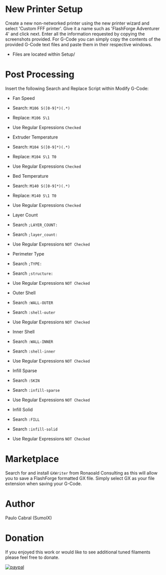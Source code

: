 # New Printer Setup
Create a new non-networked printer using the new printer wizard and select 'Custom FFF printer'.  Give it a name such as 'FlashForge Adventurer 4' and click next.  Enter all the information requested by copying the screenshots provided.  For G-Code you can simply copy the contents of the provided G-Code text files and paste them in their respective windows.

* Files are located within Setup/

# Post Processing
Insert the following Search and Replace Script within Modify G-Code:

* Fan Speed
 * Search:  `M106 S([0-9]*)(.*)`
 * Replace: `M106 S\1`
 * Use Regular Expressions `Checked`

* Extruder Temperature
 * Search:  `M104 S([0-9]*)(.*)`
 * Replace: `M104 S\1 T0`
 * Use Regular Expressions `Checked`
 
* Bed Temperature
 * Search:  `M140 S([0-9]*)(.*)`
 * Replace: `M140 S\1 T0`
 * Use Regular Expressions `Checked`
 
* Layer Count 
 * Search `;LAYER_COUNT:`
 * Search `;layer_count:`
 * Use Regular Expressions `NOT Checked`

* Perimeter Type
 * Search `;TYPE:`
 * Search `;structure:`
 * Use Regular Expressions `NOT Checked`

* Outer Shell
 * Search `:WALL-OUTER`
 * Search `:shell-outer`
 * Use Regular Expressions `NOT Checked`

* Inner Shell
 * Search `:WALL-INNER`
 * Search `:shell-inner`
 * Use Regular Expressions `NOT Checked`

* Infill Sparse
 * Search `:SKIN`
 * Search `:infill-sparse`
 * Use Regular Expressions `NOT Checked`

* Infill Solid
 * Search `:FILL`
 * Search `:infill-solid`
 * Use Regular Expressions `NOT Checked`

# Marketplace
Search for and install `GXWriter` from Ronaoald Consulting as this will allow you to save a FlashForge formatted GX file.  Simply select GX as your file extension when saving your G-Code.

# Author
Paulo Cabral (SumolX) 

# Donation
If you enjoyed this work or would like to see additional tuned filaments please feel free to donate.

[![paypal](https://www.paypalobjects.com/en_US/i/btn/btn_donateCC_LG.gif)](https://www.paypal.com/donate/?hosted_button_id=E4DSQMLR5JUXS)
